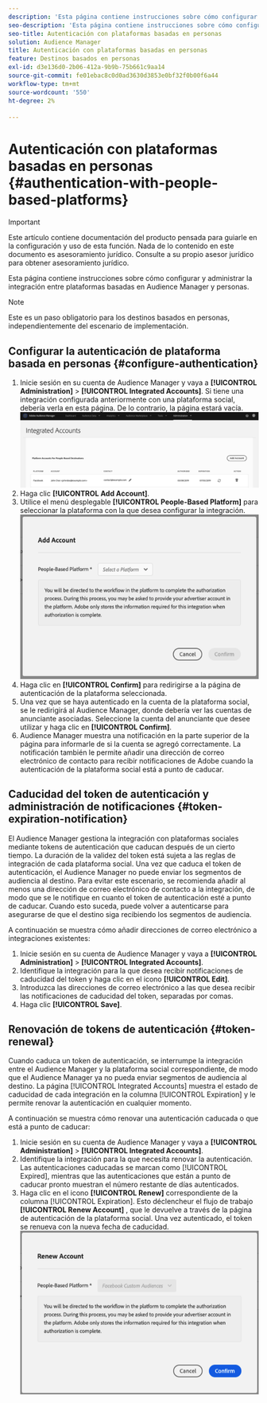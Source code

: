```yaml
---
description: 'Esta página contiene instrucciones sobre cómo configurar y administrar la integración entre plataformas basadas en Audience Manager y personas. '
seo-description: 'Esta página contiene instrucciones sobre cómo configurar y administrar la integración entre plataformas basadas en Audience Manager y personas. '
seo-title: Autenticación con plataformas basadas en personas
solution: Audience Manager
title: Autenticación con plataformas basadas en personas
feature: Destinos basados en personas
exl-id: d3e136d0-2b06-412a-9b9b-75b661c9aa14
source-git-commit: fe01ebac8c0d0ad3630d3853e0bf32f0b00f6a44
workflow-type: tm+mt
source-wordcount: '550'
ht-degree: 2%

---
```


# Autenticación con plataformas basadas en personas {#authentication-with-people-based-platforms}

>[!IMPORTANT]
>Este artículo contiene documentación del producto pensada para guiarle en la configuración y uso de esta función. Nada de lo contenido en este documento es asesoramiento jurídico. Consulte a su propio asesor jurídico para obtener asesoramiento jurídico.

Esta página contiene instrucciones sobre cómo configurar y administrar la integración
entre plataformas basadas en Audience Manager y personas.

>[!NOTE]
>Este es un paso obligatorio para los destinos basados en personas, independientemente del escenario de implementación.

## Configurar la autenticación de plataforma basada en personas {#configure-authentication}

1. Inicie sesión en su cuenta de Audience Manager y vaya a **[!UICONTROL Administration]** > **[!UICONTROL Integrated Accounts]**. Si tiene una integración configurada anteriormente con una plataforma social, debería verla en esta página. De lo contrario, la página estará vacía.
   ![integración basada en personas](assets/pbd-config.png)
2. Haga clic **[!UICONTROL Add Account]**.
3. Utilice el menú desplegable **[!UICONTROL People-Based Platform]** para seleccionar la plataforma con la que desea configurar la integración.
   ![plataforma basada en personas](assets/pbd-add.png)
4. Haga clic en **[!UICONTROL Confirm]** para redirigirse a la página de autenticación de la plataforma seleccionada.
5. Una vez que se haya autenticado en la cuenta de la plataforma social, se le redirigirá al Audience Manager, donde debería ver las cuentas de anunciante asociadas. Seleccione la cuenta del anunciante que desee utilizar y haga clic en **[!UICONTROL Confirm]**.
6. Audience Manager muestra una notificación en la parte superior de la página para informarle de si la cuenta se agregó correctamente. La notificación también le permite añadir una dirección de correo electrónico de contacto para recibir notificaciones de Adobe cuando la autenticación de la plataforma social está a punto de caducar.

## Caducidad del token de autenticación y administración de notificaciones {#token-expiration-notification}

El Audience Manager gestiona la integración con plataformas sociales mediante tokens de autenticación que caducan después de un cierto tiempo. La duración de la validez del token está sujeta a las reglas de integración de cada plataforma social. Una vez que caduca el token de autenticación, el Audience Manager no puede enviar los segmentos de audiencia al destino. Para evitar este escenario, se recomienda añadir al menos una dirección de correo electrónico de contacto a la integración, de modo que se le notifique en cuanto el token de autenticación esté a punto de caducar. Cuando esto suceda, puede volver a autenticarse para asegurarse de que el destino siga recibiendo los segmentos de audiencia.

A continuación se muestra cómo añadir direcciones de correo electrónico a integraciones existentes:

1. Inicie sesión en su cuenta de Audience Manager y vaya a **[!UICONTROL Administration]** > **[!UICONTROL Integrated Accounts]**.
1. Identifique la integración para la que desea recibir notificaciones de caducidad del token y haga clic en el icono **[!UICONTROL Edit]**.
1. Introduzca las direcciones de correo electrónico a las que desea recibir las notificaciones de caducidad del token, separadas por comas.
1. Haga clic **[!UICONTROL Save]**.

## Renovación de tokens de autenticación {#token-renewal}

Cuando caduca un token de autenticación, se interrumpe la integración entre el Audience Manager y la plataforma social correspondiente, de modo que el Audience Manager ya no pueda enviar segmentos de audiencia al destino. La página [!UICONTROL Integrated Accounts] muestra el estado de caducidad de cada integración en la columna [!UICONTROL Expiration] y le permite renovar la autenticación en cualquier momento.

A continuación se muestra cómo renovar una autenticación caducada o que está a punto de caducar:
1. Inicie sesión en su cuenta de Audience Manager y vaya a **[!UICONTROL Administration]** > **[!UICONTROL Integrated Accounts]**.
1. Identifique la integración para la que necesita renovar la autenticación. Las autenticaciones caducadas se marcan como [!UICONTROL Expired], mientras que las autenticaciones que están a punto de caducar pronto muestran el número restante de días autenticados.
1. Haga clic en el icono **[!UICONTROL Renew]** correspondiente de la columna [!UICONTROL Expiration]. Esto déclencheur el flujo de trabajo **[!UICONTROL Renew Account]** , que le devuelve a través de la página de autenticación de la plataforma social. Una vez autenticado, el token se renueva con la nueva fecha de caducidad.
   ![pbd-renovar](assets/pbd-renew.png)
